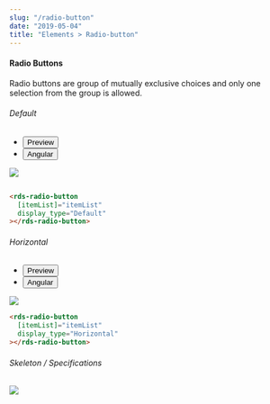 ```yaml
---
slug: "/radio-button"
date: "2019-05-04"
title: "Elements > Radio-button"
---
```

<!-- CSS only -->
<link href="https://cdn.jsdelivr.net/npm/bootstrap@5.1.3/dist/css/bootstrap.min.css" rel="stylesheet" integrity="sha384-1BmE4kWBq78iYhFldvKuhfTAU6auU8tT94WrHftjDbrCEXSU1oBoqyl2QvZ6jIW3" crossorigin="anonymous">
<link rel="stylesheet" href="../assets/css/style-elements.css">
<link rel="stylesheet" href="../assets/css/main.css">


#### Radio Buttons
  
<p>Radio buttons are group of mutually exclusive choices and only one selection from the group is allowed.</p>

<section class="py-4">
    <h6>Default</h6>
    <div class="py-3">
      <div class="cust-tabs">
        <ul class="nav nav-tabs" id="myTab" role="tablist">
          <li class="nav-item" role="presentation">
            <button class="nav-link active" id="PreviewBasic-tab" data-bs-toggle="tab" data-bs-target="#PreviewBasic" type="button" role="tab" aria-controls="PreviewBasic" aria-selected="true">Preview </button>
          </li>
          <li class="nav-item" role="presentation">
            <button class="nav-link" id="AngularBasic-tab" data-bs-toggle="tab" data-bs-target="#AngularBasic" type="button" role="tab" aria-controls="AngularBasic" aria-selected="false"><i class="bi bi-code-slash" style="font-size:1.0rem"></i>Angular</button>
          </li>
        </ul>
      </div>
      <div class="tab-content card border" id="myTabContent">
        <div class="tab-pane fade show active" id="PreviewBasic" role="tabpanel" aria-labelledby="PreviewBasic-tab">
         <div class="contents p-5">
              <div class="row">
                 <div class="col-md-12">
                     <img src="\images\radio-button-basic.png" class="img-fluid">
                 </div>             
           </div>
                       
  </div>
        </div>
        <div class="tab-pane fade show" id="AngularBasic" role="tabpanel" aria-labelledby="AngularBasic-tab">
          <div class="contents bg-code">
<div class="row m-0">

```html

<rds-radio-button
  [itemList]="itemList"
  display_type="Default"
></rds-radio-button>
```
</div>
</div>
  </div>
        </div>
      </div>
    </div>
  </section>

<!-- Radio Horizontal -->

<section class="py-4">
    <h6>Horizontal</h6>
    <div class="py-3">
      <div class="cust-tabs">
        <ul class="nav nav-tabs" id="myTab" role="tablist">
          <li class="nav-item" role="presentation">
            <button class="nav-link active" id="PreviewHorizontal-tab" data-bs-toggle="tab" data-bs-target="#PreviewHorizontal" type="button" role="tab" aria-controls="PreviewHorizontal" aria-selected="true">Preview </button>
          </li>
          <li class="nav-item" role="presentation">
            <button class="nav-link" id="AngularHorizontal-tab" data-bs-toggle="tab" data-bs-target="#AngularHorizontal" type="button" role="tab" aria-controls="AngularHorizontal" aria-selected="false"><i class="bi bi-code-slash" style="font-size:1.0rem"></i>Angular</button>
          </li>
        </ul>
      </div>
      <div class="tab-content card border" id="myTabContent">
        <div class="tab-pane fade show active" id="PreviewHorizontal" role="tabpanel" aria-labelledby="PreviewHorizontal-tab">
         <div class="contents p-5">
              <div class="row">
                 <div class="col-md-12">
                     <img src="\images\radio-button-horizontal.png" class="img-fluid w-50">
                 </div>             
           </div>
                       
  </div>
        </div>
        <div class="tab-pane fade show" id="AngularHorizontal" role="tabpanel" aria-labelledby="AngularHorizontal-tab">
          <div class="contents bg-code">
<div class="row m-0">

```html
<rds-radio-button
  [itemList]="itemList"
  display_type="Horizontal"
></rds-radio-button>
```
</div>
</div>
  </div>
        </div>
      </div>
    </div>
  </section>
   

 <!-- Skeleton / Specifications -->
<section class="py-4">
                        <h6>
                           Skeleton / Specifications
                        </h6>
                        <div class="py-3">
                              <!-- Tab panes -->
                              <div class="card border p-5">
                                 <div class="row">
                                    <div class="col-md-12">
                                       <img src="/images/skel-Radio_button.png" class="img-fluid">
                                    </div>
                                 </div>
                              </div>
                        </div>
                     </section>  
